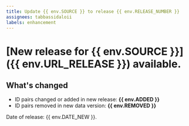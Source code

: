 ```yaml
---
title: Update {{ env.SOURCE }} to release {{ env.RELEASE_NUMBER }}
assignees: tabbassidaloii
labels: enhancement
---
```

# [New release for {{ env.SOURCE }}]({{ env.URL_RELEASE }}) available.

## What's changed
- ID pairs changed or added in new release: **{{ env.ADDED }}**
- ID pairs removed in new data version: **{{ env.REMOVED }}**

Date of release: {{ env.DATE_NEW }}.
